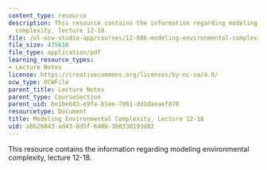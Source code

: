 ```yaml
---
content_type: resource
description: This resource contains the information regarding modeling environmental
  complexity, lecture 12-18.
file: /ol-ocw-studio-app/courses/12-086-modeling-environmental-complexity-fall-2014/a8b26843ad438d5f648b3b0330193d02_MIT12_086F14_percolation.pdf
file_size: 475610
file_type: application/pdf
learning_resource_types:
- Lecture Notes
license: https://creativecommons.org/licenses/by-nc-sa/4.0/
ocw_type: OCWFile
parent_title: Lecture Notes
parent_type: CourseSection
parent_uid: be1be683-e9fa-b1ee-7d61-dd1daeaef870
resourcetype: Document
title: Modeling Environmental Complexity, Lecture 12-18
uid: a8b26843-ad43-8d5f-648b-3b0330193d02
---
```

This resource contains the information regarding modeling environmental complexity, lecture 12-18.